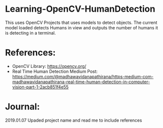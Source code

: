 # Learning-OpenCV-HumanDetection

This uses OpenCV Projects that uses models to detect objects. The current model loaded detects Humans in view and outputs the number of humans it is detecting in a terminal. 

# References: 
- OpenCV Library: https://opencv.org/
- Real Time Human Detection Medium Post: https://medium.com/@madhawavidanapathirana/https-medium-com-madhawavidanapathirana-real-time-human-detection-in-computer-vision-part-1-2acb851f4e55

# Journal: 
2019.01.07 Upaded project name and read me to include references
